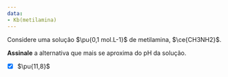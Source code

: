```yaml
---
data:
- Kb(metilamina)
---
```


Considere uma solução $\pu{0,1 mol.L-1}$ de metilamina, $\ce{CH3NH2}$.

**Assinale** a alternativa que mais se aproxima do pH da solução.

- [x] $\pu{11,8}$
